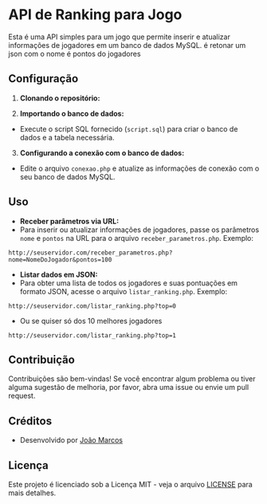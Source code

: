 # API de Ranking para Jogo

Esta é uma API simples para um jogo que permite inserir e atualizar informações de jogadores em um banco de dados MySQL.
é retonar um json com o nome é pontos do jogadores

## Configuração

1. **Clonando o repositório:**

2. **Importando o banco de dados:**
- Execute o script SQL fornecido (`script.sql`) para criar o banco de dados e a tabela necessária.

3. **Configurando a conexão com o banco de dados:**
- Edite o arquivo `conexao.php` e atualize as informações de conexão com o seu banco de dados MySQL.

## Uso

- **Receber parâmetros via URL:**
- Para inserir ou atualizar informações de jogadores, passe os parâmetros `nome` e `pontos` na URL para o arquivo `receber_parametros.php`. Exemplo:
 ```
 http://seuservidor.com/receber_parametros.php?nome=NomeDoJogador&pontos=100
 ```

- **Listar dados em JSON:**
- Para obter uma lista de todos os jogadores e suas pontuações em formato JSON, acesse o arquivo `listar_ranking.php`. Exemplo:
 ```
 http://seuservidor.com/listar_ranking.php?top=0
 ```
- Ou se quiser só dos 10 melhores jogadores 
 ```
 http://seuservidor.com/listar_ranking.php?top=1
 ```

## Contribuição

Contribuições são bem-vindas! Se você encontrar algum problema ou tiver alguma sugestão de melhoria, por favor, abra uma issue ou envie um pull request.

## Créditos

- Desenvolvido por [João Marcos](https://grupo.jm7087.com)

## Licença

Este projeto é licenciado sob a Licença MIT - veja o arquivo [LICENSE](LICENSE) para mais detalhes.
